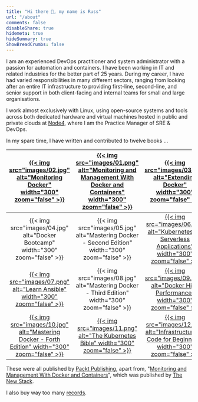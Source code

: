 ```yaml
---
title: "Hi there 👋, my name is Russ"
url: "/about"
comments: false
disableShare: true
hidemeta: true
hideSummary: true
ShowBreadCrumbs: false
---
```


I am an experienced DevOps practitioner and system administrator with a passion for automation and containers. I have been working in IT and related industries for the better part of 25 years. During my career, I have had varied responsibilities in many different sectors, ranging from looking after an entire IT infrastructure to providing first-line, second-line, and senior support in both client-facing and internal teams for small and large organisations.

I work almost exclusively with Linux, using open-source systems and tools across both dedicated hardware and virtual machines hosted in public and private clouds at [Node4](https://www.node4.co.uk/), where I am the Practice Manager of SRE & DevOps.

In my spare time, I have written and contributed to twelve books ... 

| [{{< img src="images/02.jpg" alt="Monitoring Docker" width="300" zoom="false" >}}](https://www.packtpub.com/virtualization-and-cloud/monitoring-docker/) | [{{< img src="images/01.png" alt="Monitoring and Management With Docker and Containers" width="300" zoom="false" >}}](https://thenewstack.io/ebooks/docker-and-containers/monitoring-management-docker-containers/) | [{{< img src="images/03.jpg" alt="Extending Docker" width="300" zoom="false" >}}](https://www.packtpub.com/networking-and-servers/extending-docker/) |
|:-------------------------:|:-------------------------:|:-------------------------:|
| {{< img src="images/04.jpg" alt="Docker Bootcamp" width="300" zoom="false" >}} | {{< img src="images/05.jpg" alt="Mastering Docker - Second Edition" width="300" zoom="false" >}} | [{{< img src="images/06.jpg" alt="Kubernetes for Serverless Applications" width="300" zoom="false" >}}](https://www.packtpub.com/product/kubernetes-for-serverless-applications/9781788620376) |
| [{{< img src="images/07.png" alt="Learn Ansible" width="300" zoom="false" >}}](https://www.packtpub.com/virtualization-and-cloud/learn-ansible/) | {{< img src="images/08.jpg" alt="Mastering Docker - Third Edition" width="300" zoom="false" >}} | [{{< img src="images/09.png" alt="Docker High Performance" width="300" zoom="false" >}}](https://www.packtpub.com/networking-and-servers/docker-high-performance-second-edition/) |
| [{{< img src="images/10.jpg" alt="Mastering Docker - Forth Edition" width="300" zoom="false" >}}](https://www.packtpub.com/gb/cloud-networking/mastering-docker-fourth-edition/) | [{{< img src="images/11.png" alt="The Kubernetes Bible" width="300" zoom="false" >}}](https://www.packtpub.com/product/the-kubernetes-bible/) | [{{< img src="images/12.jpg" alt="Infrastructure as Code for Beginners" width="300" zoom="false" >}}](https://www.packtpub.com/product/infrastructure-as-code-for-beginners/9781837631636)|

These were all published by [Packt Publishing](https://www.packtpub.com/), apart from, "[Monitoring and Management With Docker and Containers](https://thenewstack.io/identifying-collecting-container-data/)", which was published by [The New Stack](https://thenewstack.io/).

I also buy way too many [records](https://www.mckendrick.rocks/).